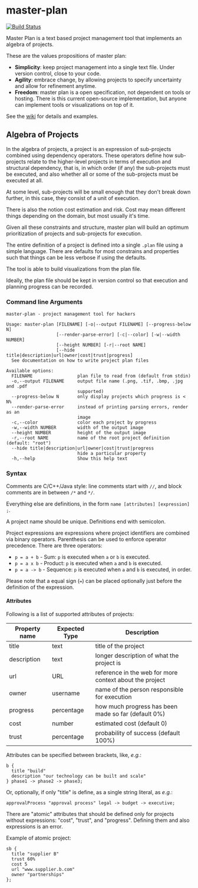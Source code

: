 # master-plan

[![Build Status](https://travis-ci.org/rodrigosetti/master-plan.svg?branch=master)](https://travis-ci.org/rodrigosetti/master-plan)

Master Plan is a text based project management tool that implements an
algebra of projects.

These are the values propositions of master plan:

 * **Simplicity**: keep project management into a single text file. Under version control,
   close to your code.
 * **Agility**: embrace change, by allowing projects to specify uncertainty and allow
   for refinement anytime.
 * **Freedom**: master plan is a open specification, not dependent on tools or hosting.
   There is this current open-source implementation, but anyone can implement
   tools or visualizations on top of it.

See the [wiki](https://github.com/rodrigosetti/master-plan/wiki) for details and examples.

## Algebra of Projects

In the algebra of projects, a project is an expression of sub-projects
combined using dependency operators. These operators define how sub-projects
relate to the higher-level projects in terms of execution and structural
dependency, that is, in which order (if any) the sub-projects must be executed,
and also whether all or some of the sub-projects must be executed at all.

At some level, sub-projects will be small enough that they don't break down
further, in this case, they consist of a unit of execution.

There is also the notion cost estimation and risk. Cost may mean different
things depending on the domain, but most usually it's time.

Given all these constraints and structure, master plan will build an optimum
prioritization of projects and sub-projects for execution.

The entire definition of a project is defined into a single `.plan` file using a
simple language. There are defaults for most constrains and properties such that
things can be less verbose if using the defaults.

The tool is able to build visualizations from the plan file.

Ideally, the plan file should be kept in version control so that execution and
planning progress can be recorded.

### Command line Arguments

```
master-plan - project management tool for hackers

Usage: master-plan [FILENAME] [-o|--output FILENAME] [--progress-below N]
                   [--render-parse-error] [-c|--color] [-w|--width NUMBER]
                   [--height NUMBER] [-r|--root NAME]
                   [--hide title|description|url|owner|cost|trust|progress]
  See documentation on how to write project plan files

Available options:
  FILENAME                 plan file to read from (default from stdin)
  -o,--output FILENAME     output file name (.png, .tif, .bmp, .jpg and .pdf
                           supported)
  --progress-below N       only display projects which progress is < N%
  --render-parse-error     instead of printing parsing errors, render as an
                           image
  -c,--color               color each project by progress
  -w,--width NUMBER        width of the output image
  --height NUMBER          height of the output image
  -r,--root NAME           name of the root project definition (default: "root")
  --hide title|description|url|owner|cost|trust|progress
                           hide a particular property
  -h,--help                Show this help text
```

### Syntax

Comments are C/C++/Java style: line comments start with `//`, and block comments
are in between `/*` and `*/`.

Everything else are definitions, in the form `name [attributes] [expression] ;`.

A project name should be unique. Definitions end with semicolon.

Project expressions are expressions where project identifiers are combined via
binary operators. Parenthesis can be used to enforce operator precedence. There
are three operators:

 * `p = a + b` - Sum: `p` is executed when `a` or `b` is executed.
 * `p = a x b` - Product: `p` is executed when `a` and `b` is executed.
 * `p = a -> b` - Sequence: `p` is executed when `a` and `b` is executed, in order.

Please note that a equal sign (`=`) can be placed optionally just before the
definition of the expression.

#### Attributes

Following is a list of supported attributes of projects:

| Property name | Expected Type | Description |
|---------------|---------------|-------------|
| title         | text          | title of the project |
| description   | text          | longer description of what the project is |
| url           | URL           | reference in the web for more context about the project |
| owner         | username      | name of the person responsible for execution |
| progress      | percentage    | how much progress has been made so far (default 0%) |
| cost          | number        | estimated cost (default 0) |
| trust         | percentage    | probability of success (default 100%) |

Attributes can be specified between brackets, like, _e.g._:

```
b {
  title "build"
  description "our technology can be built and scale"
} phase1 -> phase2 -> phase3;
```

Or, optionally, if only "title" is define, as a single string literal, as _e.g._:

```
approvalProcess "approval process" legal -> budget -> executive;
```

There are "atomic" attributes that should be defined only for projects without
expressions: "cost", "trust", and "progress". Defining them and also expressions
is an error.

Example of atomic project:

```
sb {
  title "supplier B"
  trust 60%
  cost 5
  url "www.supplier.b.com"
  owner "partnerships"
};
```
